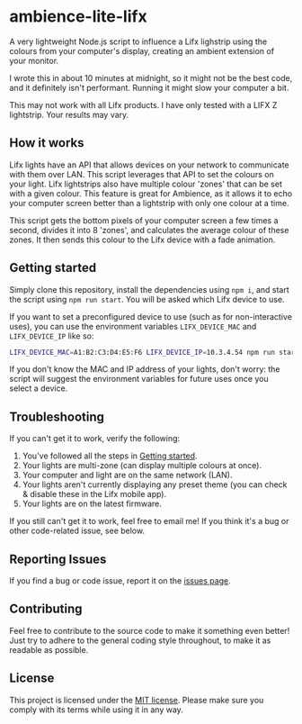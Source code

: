 # ambience-lite-lifx

A very lightweight Node.js script to influence a Lifx lighstrip using the colours from your computer's display, creating an ambient extension of your monitor.

I wrote this in about 10 minutes at midnight, so it might not be the best code, and it definitely isn't performant. Running it might slow your computer a bit.

This may not work with all Lifx products. I have only tested with a LIFX Z lightstrip. Your results may vary.

## How it works

Lifx lights have an API that allows devices on your network to communicate with them over LAN. This script leverages that API to set the colours on your light. Lifx lightstrips also have multiple colour 'zones' that can be set with a given colour. This feature is great for Ambience, as it allows it to echo your computer screen better than a lightstrip with only one colour at a time.

This script gets the bottom pixels of your computer screen a few times a second, divides it into 8 'zones', and calculates the average colour of these zones. It then sends this colour to the Lifx device with a fade animation.

## Getting started

Simply clone this repository, install the dependencies using `npm i`, and start the script using `npm run start`. You will be asked which Lifx device to use.

If you want to set a preconfigured device to use (such as for non-interactive uses), you can use the environment variables `LIFX_DEVICE_MAC` and `LIFX_DEVICE_IP` like so:

```bash
LIFX_DEVICE_MAC=A1:B2:C3:D4:E5:F6 LIFX_DEVICE_IP=10.3.4.54 npm run start
```

If you don't know the MAC and IP address of your lights, don't worry: the script will suggest the environment variables for future uses once you select a device.

## Troubleshooting

If you can't get it to work, verify the following:

1. You've followed all the steps in [Getting started](#getting-started).
2. Your lights are multi-zone (can display multiple colours at once).
3. Your computer and light are on the same network (LAN).
4. Your lights aren't currently displaying any preset theme (you can check & disable these in the Lifx mobile app).
5. Your lights are on the latest firmware.

If you still can't get it to work, feel free to email me! If you think it's a bug or other code-related issue, see below.

## Reporting Issues

If you find a bug or code issue, report it on the [issues page](/issues).

## Contributing

Feel free to contribute to the source code to make it something even better! Just try to adhere to the general coding style throughout, to make it as readable as possible.

## License

This project is licensed under the [MIT license](/LICENSE). Please make sure you comply with its terms while using it in any way.